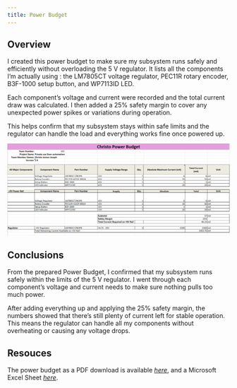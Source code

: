 ```yaml
---
title: Power Budget
---
```


## Overview
I created this power budget to make sure my subsystem runs safely and efficiently without overloading the 5 V regulator. It lists all the components I’m actually using : the LM7805CT voltage regulator, PEC11R rotary encoder, B3F-1000 setup button, and WP7113ID LED.

Each component’s voltage and current were recorded and the total current draw was calculated. I then added a 25% safety margin to cover any unexpected power spikes or variations during operation.

This helps confirm that my subsystem stays within safe limits and the regulator can handle the load and everything works fine once powered up.



![budget1](Screenshot.png)


## Conclusions

From the prepared Power Budget, I confirmed that my subsystem runs safely within the limits of the 5 V regulator. I went through each component’s voltage and current needs to make sure nothing pulls too much power.

After adding everything up and applying the 25% safety margin, the numbers showed that there’s still plenty of current left for stable operation. This means the regulator can handle all my components without overheating or causing any voltage drops.

## Resouces

The power budget as a PDF download is available [*here*](Christo-power-budget.pdf), and a Microsoft Excel Sheet [*here*](Christo-power-budget.xlsx).
